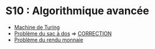# S10 : Algorithmique avancée
* [Machine de Turing](https://lycee.editions-bordas.fr/partage/a/2460516/chapitre-sequence-10-machine-de-turing)
* [Problème du sac à dos](https://github.com/thfruchart/1nsi/blob/main/S10/SacADos.ipynb) => [CORRECTION](https://github.com/thfruchart/1nsi/blob/main/S10/SacADos_COMPLET.ipynb)
* [Problème du rendu monnaie](https://github.com/thfruchart/1nsi/blob/main/S10/Rendu_Monnaie.ipynb)
